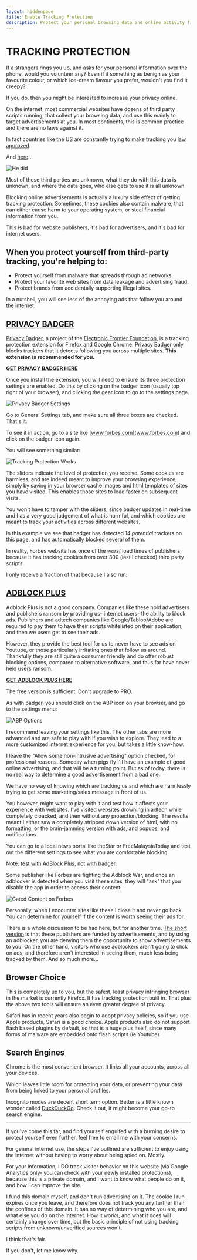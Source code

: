```yaml
---
layout: hiddenpage
title: Enable Tracking Protection
description: Protect your personal browsing data and online activity from spies and tracking scripts.
---
```

# TRACKING PROTECTION

If a strangers rings you up, and asks for your personal information over the phone, would you volunteer any? Even if it something as benign as your favourite colour, or which ice-cream flavour you prefer, wouldn't you find it creepy?

If you do, then you might be interested to increase your privacy online. 

On the internet, most commercial websites have dozens of third party scripts running, that collect your browsing data, and use this mainly to target advertisements at you. In most continents, this is common practice and there are no laws against it.

In fact countries like the US are constantly trying to make tracking you [law approved](https://www.aclu.org/blog/free-future/congress-dont-let-internet-providers-sell-our-data-highest-bidder). 

And [here](http://www.inc.com/adam-levin/how-donald-trump-is-about-to-gut-privacy-protection-for-every-internet-user.html)...

[img6]: /img/ohnein.gif "Oh Nein!"
![He did][img6]

Most of these third parties are unknown, what they do with this data is unknown, and where the data goes, who else gets to use it is all unknown.

Blocking online advertisements is actually a luxury side effect of getting tracking protection. Sometimes, these cookies also contain malware, that can either cause harm to your operating system, or steal financial information from you.

This is bad for website publishers, it's bad for advertisers, and it's bad for internet users.

## When you protect yourself from third-party tracking, you're helping to:

- Protect yourself from malware that spreads through ad networks.
- Protect your favorite web sites from data leakage and advertising fraud.
- Protect brands from accidentally supporting illegal sites.

In a nutshell, you will see less of the annoying ads that follow you around the internet.

## [PRIVACY BADGER](https://www.eff.org/privacybadger)

[<u>Privacy Badger</u>](https://www.eff.org/privacybadger), a project of the [<u>Electronic Frontier Foundation</u>](https://www.eff.org/), is a tracking protection extension for Firefox and Google Chrome. Privacy Badger only blocks trackers that it detects following you across multiple sites. **This extension is recommended for you.**

**[<u>GET PRIVACY BADGER HERE</u>](https://www.eff.org/privacybadger)**

Once you install the extension, you will need to ensure its three protection settings are enabled. Do this by clicking on the badger icon (usually top right of your browser), and clicking the gear icon to go to the settings page.

[img1]: /img/badger_settings.png "Privacy Badger Settings"
![Privacy Badger Settings][img1]

Go to General Settings tab, and make sure all three boxes are checked. That's it.

To see it in action, go to a site like [www.forbes.com](www.forbes.com) and click on the badger icon again.

You will see something similar:

[img2]: /img/badgerdetection.png "Tracking Protection: ON"
![Tracking Protection Works][img2]

The sliders indicate the level of protection you receive. Some cookies are harmless, and are indeed meant to improve your browsing experience, simply by saving in your browser cache images and html templates of sites you have visited. This enables those sites to load faster on subsequent visits.

You won't have to tamper with the sliders, since badger updates in real-time and has a very good judgement of what is harmful, and which cookies are meant to track your activities across different websites.

In this example we see that badger has detected 14 *potential* trackers on this page, and has automatically blocked several of them. 

In reality, Forbes website has once of the *worst* load times of publishers, because it has tracking cookies from over 300 (last I checked) third party scripts. 

I only receive a fraction of that because I also run:

## [ADBLOCK PLUS](https://adblockplus.org/)

Adblock Plus is not a good company. Companies like these hold advertisers and publishers ransom by providing us- internet users- the ability to block ads. Publishers and adtech companies like Google/Tabloo/Adobe are required to pay them to have their scripts whitelisted on their application, and then we users get to see their ads. 

However, they provide the best tool for us to never have to see ads on Youtube, or those particularly irritating ones that follow us around. Thankfully they are still quite a consumer friendly and do offer robust blocking options, compared to alternative software, and thus far have never held users ransom.

[**<u>GET ADBLOCK PLUS HERE</u>**](https://adblockplus.org/)

The free version is sufficient. Don't upgrade to PRO. 

As with badger, you should click on the ABP icon on your browser, and go to the settings menu:

[img3]: /img/adblockoptions.png "ABP Options"
![ABP Options][img3]

I recommend leaving your settings like this. The other tabs are more advanced and are safe to play with if you wish to explore. They lead to a more customized internet experience for you, but takes a little know-how.

I leave the "Allow some non-intrusive advertising" option checked, for professional reasons. Someday when pigs fly I'll have an example of good online advertising, and that will be a turning point. But as of today, there is no real way to determine a good advertisement from a bad one. 

We have no way of knowing which are tracking us and which are harmlessly trying to get some marketing/sales message in front of us.

You however, might want to play with it and test how it affects your experience with websites. I've visited websites drowning in adtech while completely cloacked, and then without any protection/blocking. The results meant I either saw a completely stripped down version of html, with no formatting, or the brain-jamming version with ads, and popups, and notifications.

You can go to a local news portal like theStar or FreeMalaysiaToday and test out the different settings to see what you are comfortable blocking. 

Note: <u>test with AdBlock Plus, not with badger.</u> 

Some publisher like Forbes are fighting the Adblock War, and once an adblocker is detected when you visit these sites, they will "ask" that you disable the app in order to access their content:

[img4]: /img/forbesjunk.png "Content Gateway"
![Gated Content on Forbes][img4]

Personally, when I encounter sites like these I close it and never go back. You can determine for yourself if the content is worth seeing their ads for.

There is a whole discussion to be had here, but for another time. <u>The short version</u> is that these publishers are funded by advertisements, and by using an adblocker, you are denying them the opportunity to show advertisements to you. On the other hand, visitors who use adblockers aren't going to click on ads, and therefore aren't interested in seeing them, much less being tracked by them. And so much more...

## Browser Choice

This is completely up to you, but the safest, least privacy infringing browser in the market is currently Firefox. It has tracking protection built in. That plus the above two tools will ensure an even greater degree of privacy. 

Safari has in recent years also begin to adopt privacy policies, so if you use Apple products, Safari is a good choice. Apple products also do not support flash based plugins by default, so that is a huge plus itself, since many forms of malware are embedded onto flash scripts (ie Youtube).

## Search Engines

Chrome is the most convenient browser. It links all your accounts, across all your devices. 

Which leaves little room for protecting your data, or preventing your data from being linked to your personal profiles. 

Incognito modes are decent short term option. Better is a little known wonder called [DuckDuckGo](https://duckduckgo.com/). Check it out, it might become your go-to search engine. 

------

If you've come this far, and find yourself engulfed with a burning desire to protect yourself even further, feel free to email me with your concerns. 

For general internet use, the steps I've outlined are sufficient to enjoy using the internet without having to worry about being spied on. Mostly.

For your information, I DO track visitor behavior on this website (via Google Analytics only- you can check with your newly installed protections), because this is a private domain, and I want to know what people do on it, and how I can improve the site.

I fund this domain myself, and don't run advertising on it. The cookie I run expires once you leave, and therefore does not track you any further than the confines of this domain. It has no way of determining who you are, and what else you do on the internet. How it works, and what it does will certainly change over time, but the basic principle of not using tracking scripts from unknown/unverified sources won't.

I think that's fair. 

If you don't, let me know why.